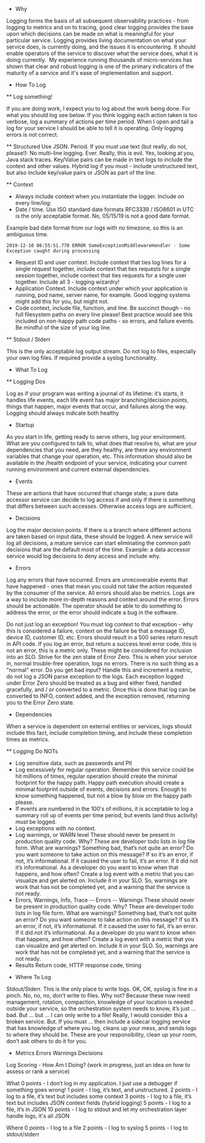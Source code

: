* Why

Logging forms the basis of all subsequent observability practices - from logging to metrics and on to tracing, good clear logging provides the base upon which decisions can be made on what is meaningful for your particular service.
Logging provides living documentation on what your service does, is currently doing, and the issues it is encountering. It should enable operators of the service to discover what the service does, what it is doing currently. 
My experience running thousands of micro-services has shown that clear and robust logging is one of the primary indicators of the maturity of a service and it's ease of implementation and support.

* How To Log

** Log something!

If you are doing work, I expect you to log about the work being done. For what you should log see below.
If you think logging each action taken is too verbose, log a summary of actions per time period. When I open and tail a log for your service I should be able to tell it is operating. Only logging errors is not correct.

** Structured
Use JSON. Period.
If you must use text (but really, do not, please!):
No multi-line logging. Ever. Really, this is evil. Yes, looking at you, Java stack traces.
Key/Value pairs can be made in text logs to include the context and other values.
Hybrid log if you must - include unstructured text, but also include key/value pairs or JSON as part of the line.

** Context

- Always include context when you instantiate the logger. Include on every line/log:
- Date / time. Use ISO standard date formats RFC3339 / ISO8601 in UTC is the only acceptable format. No, 05/15/19 is not a good date format.

Example bad date format from our logs with no timezone, so this is an ambiguous time.

```
2019-12-10 06:55:51.770 ERROR SomeExceptionMiddlewareHandler - Some Exception caught during processing
```

- Request ID and user context. Include context that ties log lines for a single request together, include context that ties requests for a single session together, include context that ties requests for a single user together. Include all 3 - logging wizardry!
- Application Context. Include context under which your application is running, pod name, server name, for example. Good logging systems might add this for you, but might not.
- Code context, include file, function, and line. Be succinct though - no full filesystem paths on every line please! Best practice would see this included on non-happy path code paths - so errors, and failure events. Be mindful of the size of your log line.

** Stdout / Stderr

This is the only acceptable log output stream. Do not log to files, especially your own log files. If required provide a syslog functionality.

* What To Log

** Logging Dos 

Log as if your program was writing a journal of its lifetime: it’s starts, it handles life events, each life event has major branching/decision points, things that happen, major events that occur, and failures along the way. Logging should always indicate both healthy

- Startup

As you start in life, getting ready to serve others, log your environment. What are you configured to talk to, what does that resolve to, what are your dependencies that you need, are they healthy, are there any environment variables that change your operation, etc. This information should also be available in the /health endpoint of your service, indicating your current running environment and current external dependencies.

- Events

These are actions that have occurred that change state; a pure data accessor service can decide to log access if and only if there is something that differs between such accesses. Otherwise access logs are sufficient.

- Decisions

Log the major decision points. If there is a branch where different actions are taken based on input data, these should be logged. A new service will log all decisions, a mature service can start eliminating the common path decisions that are the default most of the time.
Example: a data accessor service would log decisions to deny access and include why.

- Errors

Log any errors that have occurred. Errors are unrecoverable events that have happened - ones that mean you could not take the action requested by the consumer of the service. All errors should also be metrics. Logs are a way to include more in-depth reasons and context around the error.
Errors should be actionable. The operator should be able to do something to address the error, or the error should indicate a bug in the software.

Do not just log an exception! You must log context to that exception - why this is considered a failure, context on the failure be that a message ID, device ID, customer ID, etc.
Errors should result in a 500 series return result in API code. If you log an error, but return a success level error code, this is not an error, this is a metric only. These might be considered for inclusion into an SLO.
Strive for the zen state of Error Zero. This is when your service in, normal trouble-free operation, logs no errors. There is no such thing as a "normal" error. Do you get bad input? Handle this and increment a metric, do not log a JSON parse exception to the logs. Each exception logged under Error Zero should be treated as a bug and either fixed, handled gracefully, and / or converted to a metric. Once this is done that log can be converted to INFO, context added, and the exception removed, returning you to the Error Zero state.

- Dependencies

When a service is dependent on external entities or services, logs should include this fact, include completion timing, and include these completion times as metrics.

** Logging Do NOTs

- Log sensitive data, such as passwords and PII
- Log excessively for regular operation. Remember this service could be hit millions of times, regular operation should create the minimal footprint for the happy path. Happy path execution should create a minimal footprint outside of events, decisions and errors. Enough to know something happened, but not a blow by blow on the happy path please.
- If events are numbered in the 100's of millions, it is acceptable to log a summary roll up of events per time period, but events (and thus activity) must be logged.
- Log exceptions with no context.
- Log warnings, or WARN level
These should never be present in production quality code. Why? These are developer todo lists in log file form. What are warnings? Something bad, that’s not quite an error? Do you want someone to take action on this message? If so it’s an error, if not, it’s informational. If it caused the user to fail, it’s an error. If it did not it’s informational. As a developer do you want to know when that happens, and how often? Create a log event with a metric that you can visualize and get alerted on. Include it in your SLO. So, warnings are work that has not be completed yet, and a warning that the service is not ready.
- Errors, Warnings, Info, Trace
-- Errors
-- Warnings
These should never be present in production quality code. Why? These are developer todo lists in log file form. What are warnings? Something bad, that’s not quite an error? Do you want someone to take action on this message? If so it’s an error, if not, it’s informational. If it caused the user to fail, it’s an error. If it did not it’s informational. As a developer do you want to know when that happens, and how often? Create a log event with a metric that you can visualize and get alerted on. Include it in your SLO. So, warnings are work that has not be completed yet, and a warning that the service is not ready.
- Results
Return code, HTTP response code, timing

* Where To Log

Stdout/Stderr. This is the only place to write logs.
OK, OK, syslog is fine in a pinch.
No, no, no, don’t write to files. Why not? Because these now need management, rotation, compaction, knowledge of your location is needed outside your service, so the orchestration system needs to know, it’s just … bad.
But … but … I can only write to a file! Really, I would consider this a broken service. But. If you must ... then include a sidecar logging service that has knowledge of where you log, cleans up your mess, and sends logs to where they should be. These are your responsibility, clean up your room, don’t ask others to do it for you.

* Metrics
Errors
Warnings
Decisions

Log Scoring - How Am I Doing?
(work in progress, just an idea on how to assess or rank a service)

What
0 points - I don’t log in my application. I just use a debugger if something goes wrong!
1 point - I log, it’s text, and unstructured.
2 points - I log to a file, it’s text but includes some context
3 points - I log to a file, it’s text but includes JSON context fields (hybrid logging)
5 points - I log to a file, it’s in JSON
10 points - I log to stdout and let my orchestration layer handle logs, it's all JSON

Where
0 points - I log to a file
2 points - I log to syslog
5 points - I log to stdout/stderr
